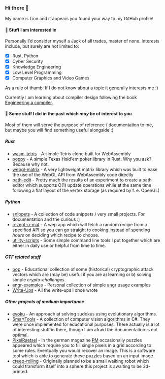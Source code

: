 ### Hi there 👋

My name is Lion and it appears you found your way to my GitHub profile!

#### 🔭 Stuff I am interested in

Personally I'd consider myself a Jack of all trades, master of none.
Interests include, but surely are not limited to:
- [x] Rust, Python
- [x] Cyber Security
- [x] Knowledge Engineering
- [x] Low Level Programming
- [x] Computer Graphics and Video Games

As a rule of thumb: If I do not know about a topic it generally interests me :)

Currently I am learning about compiler design following the book [Engineering a compiler](https://www.oreilly.com/library/view/engineering-a-compiler/9780080916613/).


#### 🌱 Some stuff I did in the past which *may* be of interest to you

Most of them will serve the purpose of reference / documentation to me, but maybe you will find something useful alongside :)

##### Rust

* [wasm-tetris](https://github.com/liona24/wasm-tetris) - A simple Tetris clone built for WebAssembly
* [poppy](https://github.com/liona24/poppy) - A simple Texas Hold'em poker library in Rust. Why you ask? Because why not.
* [webgl-matrix](https://github.com/liona24/webgl-matrix) - A very lightweight matrix library which was built to ease the use of the WebGL API from WebAssembly code directly
* [path-edit](https://github.com/liona24/path-edit) - Pretty much the results of an experiment to create a path editor which supports O(1) update operations while at the same time following a flat layout of the vertex storage (as required by f. e. OpenGL)

##### Python

* [snippets](https://github.com/liona24/snipppets) - A collection of code snippets / very small projects. For documentation and the curious :)
* [rezept-o-mat](https://github.com/liona24/rezept-o-mat) - A wep app which will fetch a random recipe from a specified API so you can go straight to cooking instead of spending *hours* on deciding which recipe to choose.
* [utility-scripts](https://github.com/liona24/utility-scripts) - Some simple command line tools I put together which are either in daily use or helpful from time to time.

##### CTF related stuff

* [bop](https://github.com/liona24/bop) - Educational collection of some (historical) cryptographic attack vectors which are (may be) useful if you are a) learning or b) solving simple *crypto-challenges*.
* [angr-examples](https://github.com/liona24/angr-examples) - Personal collection of simple [angr](https://github.com/angr/angr) usage examples
* [Write-Ups](https://github.com/liona24/ctf-writeups) - All the write-ups I once wrote

##### Other projects of medium importance

* [evoku](https://github.com/liona24/evoku) - An approach at solving sudokus using evolutionary algorithms.
* [SmartTools](https://github.com/liona24/SmartTools) - A collection of computer vision algorithms in C#. They were once implemented for educational purposes. There actually is a lot of interesting stuff in there, though I am afraid the documentation is not optimal.
* [PixelRaetsel](https://github.com/liona24/PixelRaetsel) - In the german magazine [PM](https://www.pm-wissen.com/) occasionally puzzles appeared which require you to fill single pixels in a grid according to some rules. Eventually you would recover an image. This is a software tool which is able to generate these puzzles based on an input image.
* [creep-rolling](https://github.com/liona24/creep-rolling) - Originally planned to be a small walking robot which could transform itself into a sphere this project is awaiting to be 3d-printed.

<!--
**liona24/liona24** is a ✨ _special_ ✨ repository because its `README.md` (this file) appears on your GitHub profile.

Here are some ideas to get you started:

- 🔭 I’m currently working on ...
- 🌱 I’m currently learning ...
- 👯 I’m looking to collaborate on ...
- 🤔 I’m looking for help with ...
- 💬 Ask me about ...
- 📫 How to reach me: ...
- 😄 Pronouns: ...
- ⚡ Fun fact: ...
-->
